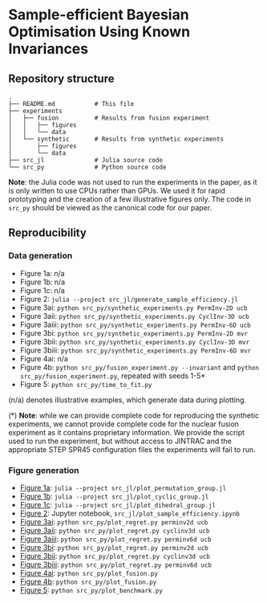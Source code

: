 # Sample-efficient Bayesian Optimisation Using Known Invariances

## Repository structure
```
.
├── README.md           # This file
├── experiments
│   ├── fusion          # Results from fusion experiment
│   │   ├── figures     
│   │   └── data        
│   └── synthetic       # Results from synthetic experiments
│       ├── figures     
│       └── data        
├── src_jl              # Julia source code
└── src_py              # Python source code
```

**Note**: the Julia code was not used to run the experiments in the paper, as it is only written to use CPUs rather than GPUs. We used it for rapid prototyping and the creation of a few illustrative figures only. The code in `src_py` should be viewed as the canonical code for our paper.

## Reproducibility

### Data generation

- Figure 1a: n/a
- Figure 1b: n/a
- Figure 1c: n/a
- Figure 2: ```julia --project src_jl/generate_sample_efficiency.jl```
- Figure 3ai: ```python src_py/synthetic_experiments.py PermInv-2D ucb```
- Figure 3aii: ```python src_py/synthetic_experiments.py CyclInv-3D ucb```
- Figure 3aiii: ```python src_py/synthetic_experiments.py PermInv-6D ucb```
- Figure 3bi: ```python src_py/synthetic_experiments.py PermInv-2D mvr```
- Figure 3bii: ```python src_py/synthetic_experiments.py CyclInv-3D mvr```
- Figure 3biii: ```python src_py/synthetic_experiments.py PermInv-6D mvr```
- Figure 4ai: n/a
- Figure 4b: ```python src_py/fusion_experiment.py --invariant``` and ```python src_py/fusion_experiment.py```, repeated with seeds 1-5*
- Figure 5: ```python src_py/time_to_fit.py```

(n/a) denotes illustrative examples, which generate data during plotting.

(*) **Note**: while we can provide complete code for reproducing the synthetic experiments, we cannot provide complete code for the nuclear fusion experiment as it contains proprietary information.
We provide the script used to run the experiment, but without access to JINTRAC and the appropriate STEP SPR45 configuration files the experiments will fail to run.


### Figure generation

- [Figure 1a](experiments/synthetic/figures/permutation_group.pdf): ```julia --project src_jl/plot_permutation_group.jl```
- [Figure 1b](experiments/synthetic/figures/cyclic_group.png): ```julia --project src_jl/plot_cyclic_group.jl```
- [Figure 1c](experiments/synthetic/figures/dihedral_group.pdf): ```julia --project src_jl/plot_dihedral_group.jl```
- [Figure 2](experiments/synthetic/figures/sample_efficiency.pdf): Jupyter notebook, ```src_jl/plot_sample_efficiency.ipynb```
- [Figure 3ai](experiments/synthetic/figures/perminv2d_ucb_regret.pdf): ```python src_py/plot_regret.py perminv2d ucb```
- [Figure 3aii](experiments/synthetic/figures/cyclinv3d_ucb_regret.pdf): ```python src_py/plot_regret.py cyclinv3d ucb```
- [Figure 3aiii](experiments/synthetic/figures/perminv6d_ucb_regret.pdf): ```python src_py/plot_regret.py perminv6d ucb```
- [Figure 3bi](experiments/synthetic/figures/perminv2d_mvr_regret.pdf): ```python src_py/plot_regret.py perminv2d ucb```
- [Figure 3bii](experiments/synthetic/figures/cyclinv3d_mvr_regret.pdf): ```python src_py/plot_regret.py cyclinv3d ucb```
- [Figure 3biii](experiments/synthetic/figures/perminv6d_mvr_regret.pdf): ```python src_py/plot_regret.py perminv6d ucb```
- [Figure 4ai](): ```python src_py/plot_fusion.py```
- [Figure 4b](): ```python src_py/plot_fusion.py```
- [Figure 5](experiments/synthetic/figures/time_benchmark.pdf): ```python src_py/plot_benchmark.py```
